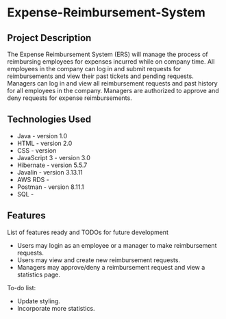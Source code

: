 # Expense-Reimbursement-System

## Project Description

The Expense Reimbursement System (ERS) will manage the process of reimbursing employees for expenses incurred while on company time. All employees in the company can log in and submit requests for reimbursements and view their past tickets and pending requests. Managers can log in and view all reimbursement requests and past history for all employees in the company. Managers are authorized to approve and deny requests for expense reimbursements.

## Technologies Used

* Java - version 1.0
* HTML - version 2.0
* CSS - version 
* JavaScript 3 - version 3.0
* Hibernate - version 5.5.7
* Javalin - version 3.13.11
* AWS RDS -
* Postman - version 8.11.1
* SQL -

## Features

List of features ready and TODOs for future development
* Users may login as an employee or a manager to make reimbursement requests.
* Users may view and create new reimbursement requests.
* Managers may approve/deny a reimbursement request and view a statistics page.

To-do list:
* Update styling.
* Incorporate more statistics.
